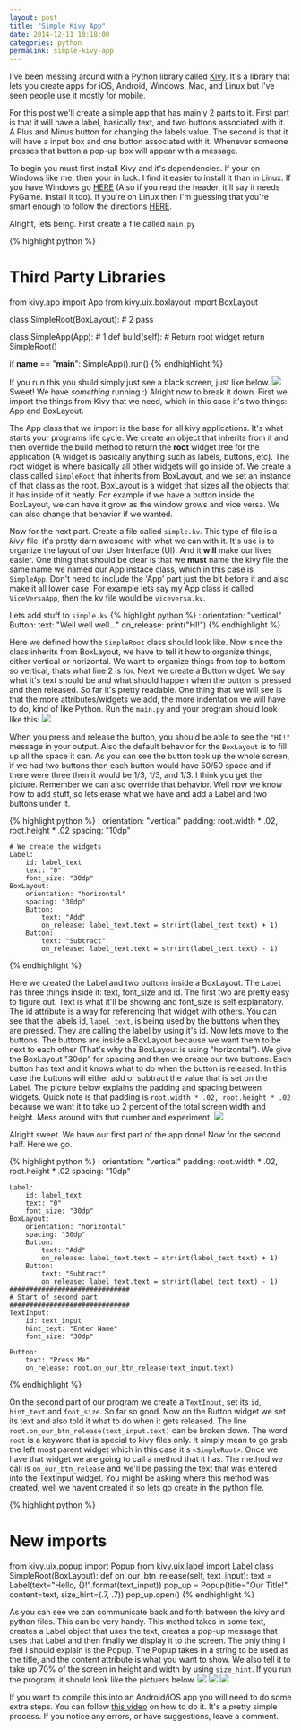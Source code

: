 ```yaml
---
layout: post
title: "Simple Kivy App"
date: 2014-12-11 10:18:00
categories: python
permalink: simple-kivy-app
---
```


I've been messing around with a Python library called [Kivy](http://kivy.org/). It's a library that lets you create apps for iOS, Android, Windows, Mac, and Linux but I've seen people use it mostly for mobile.

For this post we'll create a simple app that has mainly 2 parts to it. First part is that it will have a label, basically text, and two buttons associated with it. A Plus and Minus button for changing the labels value. The second is that it will have a input box and one button associated with it. Whenever someone presses that button a pop-up box will appear with a message.

To begin you must first install Kivy and it's dependencies. If your on Windows like me, then your in luck. I find it easier to install it than in Linux. If you have Windows go [HERE](http://www.lfd.uci.edu/~gohlke/pythonlibs/#kivy) (Also if you read the header, it'll say it needs PyGame. Install it too). If you're on Linux then I'm guessing that you're smart enough to follow the directions [HERE](https://github.com/brousch/kivy-installer).

Alright, lets being. First create a file called `main.py`

{% highlight python %}
# Third Party Libraries
from kivy.app import App
from kivy.uix.boxlayout import BoxLayout

class SimpleRoot(BoxLayout): # 2
    pass

class SimpleApp(App):  # 1
    def build(self):
        # Return root widget
        return SimpleRoot()

if __name__ == "__main__":
    SimpleApp().run()
{% endhighlight %}

If you run this you shuld simply just see a black screen, just like below.
![](/assets/images/posts/black_screen.png)
Sweet! We have *something* running :) Alright now to break it down. First we import the things from Kivy that we need, which in this case it's two things: App and BoxLayout.

The App class that we import is the base for all kivy applications. It's what starts your programs life cycle. We create an object that inherits from it and then override the build method to return the **root** widget tree for the application (A widget is basically anything such as labels, buttons, etc). The root widget is where basically all other widgets will go inside of. We create a class called `SimpleRoot` that inherits from BoxLayout, and we set an instance of that class as the root. BoxLayout is a widget that sizes all the objects that it has inside of it neatly. For example if we have a button inside the BoxLayout, we can have it grow as the window grows and vice versa. We can also change that behavior if we wanted.

Now for the next part. Create a file called `simple.kv`. This type of file is a *kivy* file, it's pretty darn awesome with what we can with it. It's use is to organize the layout of our User Interface (UI). And it **will** make our lives easier. One thing that should be clear is that we **must** name the kivy file the same name we named our App instace class, which in this case is `SimpleApp`. Don't need to include the 'App' part just the bit before it and also make it all lower case. For example lets say my App class is called `ViceVersaApp`, then the kv file would be `viceversa.kv`.

Lets add stuff to `simple.kv`
{% highlight python %}
<SimpleRoot>:
    orientation: "vertical"
    Button:
        text: "Well well well..."
        on_release: print("HI!")
{% endhighlight %}

Here we defined how the `SimpleRoot` class should look like. Now since the class inherits from BoxLayout, we have to tell it how to organize things, either vertical or horizontal. We want to organize things from top to bottom so vertical, thats what line 2 is for. Next we create a Button widget. We say what it's text should be and what should happen when the button is pressed and then released. So far it's pretty readable. One thing that we will see is that the more attributes/widgets we add, the more indentation we will have to do, kind of like Python. Run the `main.py` and your program should look like this:
![](/assets/images/posts/simple_button.png)

When you press and release the button, you should be able to see the `"HI!"` message in your output. Also the default behavior for the `BoxLayout` is to fill up all the space it can. As you can see the button took up the whole screen, if we had two buttons then each button would have 50/50 space and if there were three then it would be 1/3, 1/3, and 1/3. I think you get the picture. Remember we can also override that behavior. Well now we know how to add stuff, so lets erase what we have and add a Label and two buttons under it.

{% highlight python %}
<SimpleRoot>:
    orientation: "vertical"
    padding: root.width * .02, root.height * .02
    spacing: "10dp"

    # We create the widgets
    Label:
        id: label_text
        text: "0"
        font_size: "30dp"
    BoxLayout:
        orientation: "horizontal"
        spacing: "30dp"
        Button:
            text: "Add"
            on_release: label_text.text = str(int(label_text.text) + 1)
        Button:
            text: "Subtract"
            on_release: label_text.text = str(int(label_text.text) - 1)
{% endhighlight %}

Here we created the Label and two buttons inside a BoxLayout. The `Label` has three things inside it: text, font\_size and id. The first two are pretty easy to figure out. Text is what it'll be showing and font_size is self explanatory. The id attribute is a way for referencing that widget with others. You can see that the labels id, `label_text`, is being used by the buttons when they are pressed. They are calling the label by using it's id. Now lets move to the buttons. The buttons are inside a BoxLayout because we want them to be next to each other (That's why the BoxLayout is using "horizontal"). We give the BoxLayout "30dp" for spacing and then we create our two buttons. Each button has text and it knows what to do when the button is released. In this case the buttons will either add or subtract the value that is set on the Label. The picture below explains the padding and spacing between widgets. Quick note is that padding is `root.width * .02, root.height * .02` because we want it to take up 2 percent of the total screen width and height. Mess around with that number and experiment.
![](/assets/images/posts/label_two_buttons.png)

Alright sweet. We have our first part of the app done! Now for the second half. Here we go.

{% highlight python %}
<SimpleRoot>:
    orientation: "vertical"
    padding: root.width * .02, root.height * .02
    spacing: "10dp"

    Label:
        id: label_text
        text: "0"
        font_size: "30dp"
    BoxLayout:
        orientation: "horizontal"
        spacing: "30dp"
        Button:
            text: "Add"
            on_release: label_text.text = str(int(label_text.text) + 1)
        Button:
            text: "Subtract"
            on_release: label_text.text = str(int(label_text.text) - 1)
    ##############################
    # Start of second part
    ##############################
    TextInput:
        id: text_input
        hint_text: "Enter Name"
        font_size: "30dp"

    Button:
        text: "Press Me"
        on_release: root.on_our_btn_release(text_input.text)
{% endhighlight %}

On the second part of our program we create a `TextInput`, set its `id`, `hint_text` and `font_size`. So far so good. Now on the Button widget we set its text and also told it what to do when it gets released. The line `root.on_our_btn_release(text_input.text)` can be broken down. The word `root` is a keyword that is special to kivy files only. It simply mean to go grab the left most parent widget which in this case it's `<SimpleRoot>`. Once we have that widget we are going to call a method that it has. The method we call is `on_our_btn_release` and we'll be passing the text that was entered into the TextInput widget. You might be asking where this method was created, well we havent created it so lets go create in the python file.

{% highlight python %}
# New imports
from kivy.uix.popup import Popup
from kivy.uix.label import Label
class SimpleRoot(BoxLayout):
    def on_our_btn_release(self, text_input):
        text = Label(text="Hello, {}!".format(text_input))
        pop_up = Popup(title="Our Title!", content=text, size_hint=(.7, .7))
        pop_up.open()
{% endhighlight %}

As you can see we can communicate back and forth between the kivy and python files. This can be very handy. This method takes in some text, creates a Label object that uses the text, creates a pop-up message that uses that Label and then finally we display it to the screen. The only thing I feel I should explain is the Popup. The Popup takes in a string to be used as the title, and the content attribute is what you want to show. We also tell it to take up 70% of the screen in height and width by using `size_hint`. If you run the program, it should look like the pictuers below.
![](/assets/images/posts/simple_app_final2.png)
![](/assets/images/posts/simple_app_final1.png)
![](/assets/images/posts/simple_app_final3.png)

If you want to compile this into an Android/iOS app you will need to do some extra steps. You can follow [this video](https://www.youtube.com/watch?v=t8N_8WkALdE&list=PLdNh1e1kmiPP4YApJm8ENK2yMlwF1_edq&index=2) on how to do it. It's a pretty simple process. If you notice any errors, or have suggestions, leave a comment.

